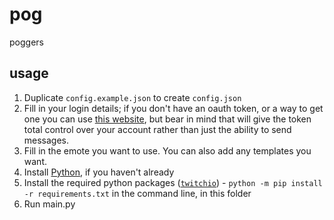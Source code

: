 # pog
poggers

## usage
1. Duplicate `config.example.json` to create `config.json`
2. Fill in your login details; if you don't have an oauth token, or a way to get one you can use [this website](https://twitchapps.com/tmi/), but bear in mind that will give the token total control over your account rather than just the ability to send messages.
3. Fill in the emote you want to use. You can also add any templates you want.
4. Install [Python](https://www.python.org/downloads/), if you haven't already
5. Install the required python packages ([`twitchio`](https://pypi.org/project/twitchio/)) - `python -m pip install -r requirements.txt` in the command line, in this folder
6. Run main.py
